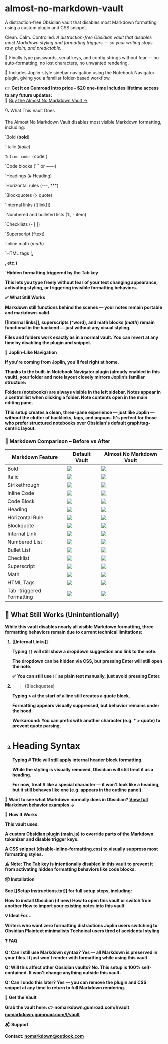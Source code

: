 # almost-no-markdown-vault
A distraction-free Obsidian vault that disables most Markdown formatting using a custom plugin and CSS snippet.

Clean. Calm. Controlled.
*A distraction-free Obsidian vault that disables most Markdown styling and formatting triggers — so your writing stays raw, plain, and predictable.*

🧩 Finally type passwords, serial keys, and config strings without fear — no auto-formatting, no lost characters, no unwanted rendering.

📁 Includes Joplin-style sidebar navigation using the Notebook Navigator plugin, giving you a familiar folder-based workflow.




👉 **Get it on Gumroad 
Intro price - $20 one-time
Includes lifetime access to any future updates:**  
🎯 [Buy the Almost No Markdown Vault →](https://nomarkdown.gumroad.com/l/vault)





🔍 What This Vault Does

The Almost No Markdown Vault disables most visible Markdown formatting, including:

`Bold (**bold**)

`Italic (*italic*)

`Inline code (`code`)

`Code blocks (``` or ~~~)

`Headings (# Heading)

`Horizontal rules (---, ***)

`Blockquotes (> quote)

`Internal links ([[link]])

`Numbered and bulleted lists (1., - item)

`Checklists (- [ ])

`Superscript (^text)

`Inline math ($math$)

`HTML tags (<b>, <div>, etc.)

`Hidden formatting triggered by the Tab key


This lets you type freely without fear of your text changing appearance, activating styling, or triggering invisible formatting behaviors.




✅ What Still Works

   Markdown still functions behind the scenes — your notes remain portable and markdown-valid.

   [[Internal links]], superscripts (^word), and math blocks ($math$) remain functional in the backend — just without any visual styling.

   Files and folders work exactly as in a normal vault.
   You can revert at any time by disabling the plugin and snippet.




📁 Joplin-Like Navigation

If you're coming from Joplin, you'll feel right at home.

Thanks to the built-in Notebook Navigator plugin (already enabled in this vault), your folder and note layout closely mirrors Joplin’s familiar structure:

Folders (notebooks) are always visible in the left sidebar.
Notes appear in a central list when clicking a folder.
Note contents open in the main editing pane.

This setup creates a clean, three-pane experience — just like Joplin — without the clutter of backlinks, tags, and popups. It's perfect for those who prefer structured notebooks over Obsidian's default graph/tag-centric layout.




### 📸 Markdown Comparison – Before vs After

| Markdown Feature         | Default Vault                       | Almost No Markdown Vault            |
| ------------------------ | ----------------------------------- | ----------------------------------- |
| Bold                     | ![](_assets/screenshots/bold1.png)          | ![](_assets/screenshots/bold2.png)          |
| Italic                   | ![](_assets/screenshots/italic1.png)        | ![](_assets/screenshots/italic2.png)        |
| Strikethrough            | ![](_assets/screenshots/strikethrough1.png) | ![](_assets/screenshots/strikethrough2.png) |
| Inline Code              | ![](_assets/screenshots/inlinecode1.png)    | ![](_assets/screenshots/inlinecode2.png)    |
| Code Block               | ![](_assets/screenshots/codeblock1.png)     | ![](_assets/screenshots/codeblock2.png)     |
| Heading                  | ![](_assets/screenshots/heading1.png)       | ![](_assets/screenshots/heading2.png)       |
| Horizontal Rule          | ![](_assets/screenshots/horizontal1.png)    | ![](_assets/screenshots/horizontal2.png)    |
| Blockquote               | ![](_assets/screenshots/blockquote1.png)    | ![](_assets/screenshots/blockquote2.png)    |
| Internal Link            | ![](_assets/screenshots/links1.png)         | ![](_assets/screenshots/link2.png)          |
| Numbered List            | ![](_assets/screenshots/numbered1.png)      | ![](_assets/screenshots/numbered2.png)      |
| Bullet List              | ![](_assets/screenshots/bullet1.png)        | ![](_assets/screenshots/bullet2.png)        |
| Checklist                | ![](_assets/screenshots/checklist1.png)     | ![](_assets/screenshots/checklist2.png)     |
| Superscript              | ![](_assets/screenshots/superscript1.png)   | ![](_assets/screenshots/superscript2.png)   |
| Math                     | ![](_assets/screenshots/math1.png)          | ![](_assets/screenshots/math2.png)          |
| HTML Tags                | ![](_assets/screenshots/html1.png)          | ![](_assets/screenshots/html2.png)          |
| Tab-triggered Formatting | ![](_assets/screenshots/tab1.png)           | ![](_assets/screenshots/tab2.png)           |




## 🚧 What Still Works (Unintentionally)

While this vault disables nearly all visible Markdown formatting, three formatting behaviors remain due to current technical limitations:
1. [[Internal Links]]

    Typing `[[` will still show a dropdown suggestion and link to the note.

    The dropdown can be hidden via CSS, but pressing Enter will still open the note.

    ✅ You can still use `[[` as plain text manually, just avoid pressing Enter.

2. > (Blockquotes)

    Typing > at the start of a line still creates a quote block.

    Formatting appears visually suppressed, but behavior remains under the hood.

    Workaround: You can prefix with another character (e.g. * > quote) to prevent quote parsing.

3. # Heading Syntax

    Typing # Title will still apply internal header block formatting.

    While the styling is visually removed, Obsidian will still treat it as a heading.

    For now, treat # like a special character — it won’t look like a heading, but it still behaves like one (e.g. appears in the outline panel).



📘 Want to see what Markdown normally does in Obsidian? [View full Markdown behavior examples →](/_assets/Markdown-Reference.md)



🔧 How It Works

This vault uses:

A custom Obsidian plugin (main.js) to override parts of the Markdown tokenizer and disable trigger keys.

A CSS snippet (disable-inline-formatting.css) to visually suppress most formatting styles.

⚠️ Note: The Tab key is intentionally disabled in this vault to prevent it from activating hidden formatting behaviors like code blocks.




📦 Installation

See [[Setup Instructions.txt]] for full setup steps, including:

How to install Obsidian (if new)
How to open this vault or switch from another
How to import your existing notes into this vault




💡 Ideal For...

   Writers who want zero formatting distractions
   Joplin users switching to Obsidian
   Plaintext minimalists
   Technical users tired of accidental styling





❓ FAQ

Q: Can I still use Markdown syntax?
Yes — all Markdown is preserved in your files. It just won’t render with formatting while using this vault.

Q: Will this affect other Obsidian vaults?
No. This setup is 100% self-contained. It won't change anything outside this vault.

Q: Can I undo this later?
Yes — you can remove the plugin and CSS snippet at any time to return to full Markdown rendering.




🛒 Get the Vault

Grab the vault here:
👉 nomarkdown.gumroad.com/l/vault
[nomarkdown.gumroad.com/l/vault](https://nomarkdown.gumroad.com/l/vault)  




📬 Support

Contact: nomarkdown@outlook.com





